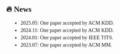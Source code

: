<!-- News section -->
<div id="news" style="font-family: 'Times New Roman', serif; text-align: justify; margin-top: 40px;">
<h2>🔥 News</h2>
<ul style="list-style-type: disc; margin-left: 15px;">
  <li style="margin-bottom: 4px;">2025.05: One paper accepted by ACM KDD.</li>
  <li style="margin-bottom: 4px;">2024.11: One paper accepted by ACM KDD.</li>
  <li style="margin-bottom: 4px;">2024.01: One paper accepted by IEEE TITS.</li>
  <li style="margin-bottom: 4px;">2023.07: One paper accepted by ACM MM.</li>
</ul>
<br />
</div>
